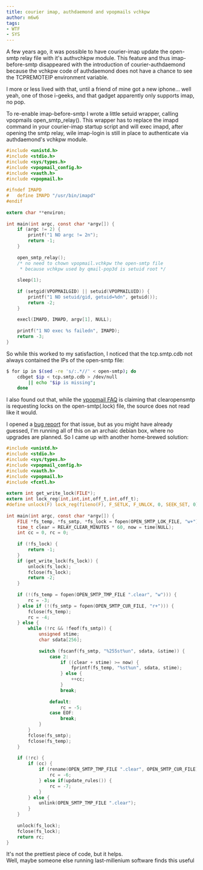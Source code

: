 ```yaml
---
title: courier imap, authdaemond and vpopmails vchkpw
author: m6w6
tags: 
- WTF
- SYS
---
```


A few years ago, it was possible to have courier-imap update the open-smtp
relay file with it's authvchkpw module. This feature and thus imap-before-smtp
disappeared with the introduction of courier-authdaemond because the vchkpw
code of authdaemond does not have a chance to see the TCPREMOTEIP environment
variable.

I more or less lived with that, until a friend of mine got a new iphone...
well yeah, one of those i-geeks, and that gadget apparently only supports
imap, no pop.

To re-enable imap-before-smtp I wrote a little setuid wrapper, calling
vpopmails open_smtp_relay(). This wrapper has to replace the imapd command in
your courier-imap startup script and will exec imapd, after opening the smtp
relay, wile imap-login is still in place to authenticate via authdaemond's
vchkpw module.

```c
#include <unistd.h>  
#include <stdio.h>  
#include <sys/types.h>  
#include <vpopmail_config.h>  
#include <vauth.h>  
#include <vpopmail.h>  
  
#ifndef IMAPD  
#   define IMAPD "/usr/bin/imapd"  
#endif  
  
extern char **environ;  
  
int main(int argc, const char *argv[]) {  
    if (argc != 2) {  
        printf("1 NO argc != 2n");  
        return -1;  
    }  
  
    open_smtp_relay();  
    /* no need to chown vpopmail.vchkpw the open-smtp file  
     * because vchkpw used by qmail-pop3d is setuid root */  
  
    sleep(1);  
  
    if (setgid(VPOPMAILGID) || setuid(VPOPMAILUID)) {  
        printf("1 NO setuid/gid, getuid=%dn", getuid());  
        return -2;  
    }  
  
    execl(IMAPD, IMAPD, argv[1], NULL);  
  
    printf("1 NO exec %s failedn", IMAPD);  
    return -3;  
}
```

So while this worked to my satisfaction, I noticed that the tcp.smtp.cdb not
always contained the IPs of the open-smtp file:
```sh
$ for ip in $(sed -re 's/:.*//' < open-smtp); do   
    cdbget $ip < tcp.smtp.cdb > /dev/null   
        || echo "$ip is missing";   
    done
```

I also found out that, while the [vpopmail FAQ](http://www.inter7.com/vpopmail/FAQ.txt) is claiming 
that clearopensmtp is requesting locks on the open-smtp(.lock) file, the source does not read like
it would.  

I opened a [bug report](https://sourceforge.net/tracker/?func=detail&aid=3205655&group_id=85937&atid=577798)
for that issue, but as you might have already guessed, I'm running all of this
on an archaic debian box, where no upgrades are planned. So I came up with
another home-brewed solution:

```c
#include <unistd.h>  
#include <stdio.h>  
#include <sys/types.h>  
#include <vpopmail_config.h>  
#include <vauth.h>  
#include <vpopmail.h>  
#include <fcntl.h>  
  
extern int get_write_lock(FILE*);  
extern int lock_reg(int,int,int,off_t,int,off_t);  
#define unlock(F) lock_reg(fileno(F), F_SETLK, F_UNLCK, 0, SEEK_SET, 0)  
  
int main(int argc, const char *argv[]) {  
    FILE *fs_temp, *fs_smtp, *fs_lock = fopen(OPEN_SMTP_LOK_FILE, "w+");  
    time_t clear = RELAY_CLEAR_MINUTES * 60, now = time(NULL);  
    int cc = 0, rc = 0;  
  
    if (!fs_lock) {  
        return -1;  
    }  
    if (get_write_lock(fs_lock)) {  
        unlock(fs_lock);  
        fclose(fs_lock);  
        return -2;  
    }     
  
    if (!(fs_temp = fopen(OPEN_SMTP_TMP_FILE ".clear", "w"))) {  
        rc = -3;  
    } else if (!(fs_smtp = fopen(OPEN_SMTP_CUR_FILE, "r+"))) {  
        fclose(fs_temp);  
        rc = -4;  
    } else {  
        while (!rc && !feof(fs_smtp)) {  
            unsigned stime;  
            char sdata[256];  
  
            switch (fscanf(fs_smtp, "%255st%un", sdata, &stime)) {  
                case 2:  
                    if ((clear + stime) >= now) {  
                        fprintf(fs_temp, "%st%un", sdata, stime);  
                    } else {  
                        ++cc;  
                    }  
                    break;  
  
                default:  
                    rc = -5;  
                case EOF:  
                    break;  
            }  
        }  
        fclose(fs_smtp);  
        fclose(fs_temp);  
    }  
  
    if (!rc) {  
        if (cc) {  
            if (rename(OPEN_SMTP_TMP_FILE ".clear", OPEN_SMTP_CUR_FILE)) {  
                rc = -6;  
            } else if(update_rules()) {  
                rc = -7;  
            }  
        } else {  
            unlink(OPEN_SMTP_TMP_FILE ".clear");  
        }  
    }  
  
    unlock(fs_lock);  
    fclose(fs_lock);  
    return rc;
}
```

It's not the prettiest piece of code, but it helps.  
Well, maybe someone else running last-millenium software finds this useful


